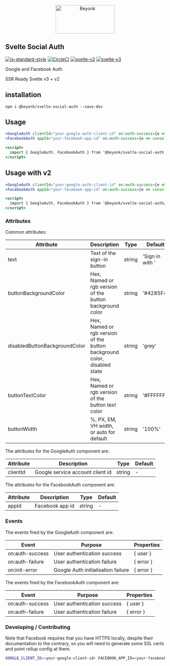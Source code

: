 <p align="center">
  <img width="186" height="90" src="https://user-images.githubusercontent.com/218949/44782765-377e7c80-ab80-11e8-9dd8-fce0e37c235b.png" alt="Beyonk" />
</p>

## Svelte Social Auth

[![js-standard-style](https://img.shields.io/badge/code%20style-standard-brightgreen.svg)](http://standardjs.com) [![CircleCI](https://circleci.com/gh/beyonk-adventures/svelte-social-auth.svg?style=shield)](https://circleci.com/gh/beyonk-adventures/svelte-social-auth) [![svelte-v2](https://img.shields.io/badge/svelte-v2-orange.svg)](https://v2.svelte.dev) [![svelte-v3](https://img.shields.io/badge/svelte-v3-blueviolet.svg)](https://svelte.dev)

Google and Facebook Auth

SSR Ready
Svelte v3 + v2

## installation
````npm i @beyonk/svelte-social-auth --save-dev````

## Usage

```jsx
<GoogleAuth clientId="your-google-auth-client-id" on:auth-success={e => console.dir(e.detail.user)} />
<FacebookAuth appId="your-facebook-app-id" on:auth-success={e => console.dir(e.detail.user)} />

<script>
  import { GoogleAuth, FacebookAuth } from '@beyonk/svelte-social-auth'
</script>
```

## Usage with v2

```jsx
<GoogleAuth clientId="your-google-auth-client-id" on:auth-success={e => console.dir(e.detail.user)} />
<FacebookAuth appId="your-facebook-app-id" on:auth-success={e => console.dir(e.detail.user)} />

<script>
  import { GoogleAuth, FacebookAuth } from '@beyonk/svelte-social-auth/src/components.v2.js'
</script>
```

### Attributes

Common attributes:

| Attribute | Description | Type | Default |
|---|---|---| --- |
| text | Text of the sign-in button | string | 'Sign in with <Provider>' |
| buttonBackgroundColor | Hex, Named or rgb version of the button background color | string | '#4285F4' |
| disabledButtonBackgroundColor | Hex, Named or rgb version of the button background color, disabled state | string | 'grey' |
| buttonTextColor | Hex, Named or rgb version of the button text color | string | '#FFFFFF' |
| buttonWidth | %, PX, EM, VH width, or auto for default | string | '100%' |

The attributes for the GoogleAuth component are:

| Attribute | Description | Type | Default |
|---|---|---| --- |
| clientId | Google service account client id | string | - |

The attributes for the FacebookAuth component are:

| Attribute | Description | Type | Default |
|---|---|---| --- |
| appId | Facebook app id | string | - |

### Events

The events fired by the GoogleAuth component are:

| Event | Purpose | Properties |
|---|---|---|
| on:auth-success | User authentication success | { user } |
| on:auth-failure | User authentication failure | { error } |
| on:init-error | Google Auth initialisation failure | { error } |

The events fired by the FacebookAuth component are:

| Event | Purpose | Properties |
|---|---|---|
| on:auth-success | User authentication success | { user } |
| on:auth-failure | User authentication failure | { error } |

### Developing / Contributing

Note that Facebook requires that you have HTTPS locally, despite their documentation to the contrary, so you will need to generate some SSL certs and point rollup config at them.

```bash
GOOGLE_CLIENT_ID=<your-google-client-id> FACEBOOK_APP_ID=<your-facebook-app-id> npm run dev
```
